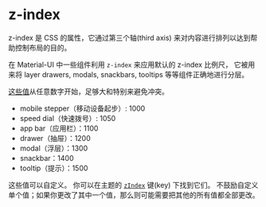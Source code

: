 # z-index

<p class="description">z-index 是 CSS 的属性，它通过第三个轴(third axis) 来对内容进行排列以达到帮助控制布局的目的。</p>

在 Material-UI 中一些组件利用 `z-index` 来应用默认的 z-index 比例尺， 它被用来将 layer drawers, modals, snackbars, tooltips 等等组件正确地进行分层。

[这些值](https://github.com/mui-org/material-ui/blob/next/packages/material-ui/src/styles/zIndex.js)从任意数字开始，足够大和特别来避免冲突。

- mobile stepper（移动设备起步）: 1000
- speed dial（快速拨号）: 1050 
- app bar（应用栏）：1100
- drawer（抽屉）：1200
- modal（浮层）：1300
- snackbar：1400
- tooltip（提示）：1500

这些值可以自定义。 你可以在主题的 [`zIndex`](/customization/default-theme/?expand-path=$.zIndex) 键(key) 下找到它们。 不鼓励自定义单个值；如果你更改了其中一个值，那么则可能需要把其他的所有值都全部更改。